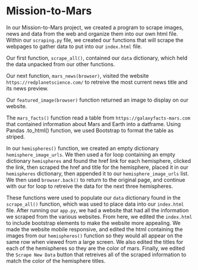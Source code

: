 # Mission-to-Mars
In our Mission-to-Mars project, we created a program to scrape images, news and data from the web and organize them into our own html file. Within our `scraping.py` file, we created our functions that will scrape the webpages to gather data to put into our `index.html` file.

Our first function, `scrape_all()`, contained our `data` dictionary, which held the data unpacked from our other functions.

Our next function, `mars_news(browser)`, visited the website `https://redplanetscience.com/` to retreive the most current news title and its news preview.

Our `featured_image(browser)` function returned an image to display on our website.

The `mars_facts()` function read a table from `https://galaxyfacts-mars.com` that contained information about Mars and Earth into a datframe. Using Pandas .to_html() function, we used Bootstrap to format the table as striped.

In our `hemispheres()` function, we created an empty dictionary `hemisphere_image_urls`. We then used a for loop containing an empty dictionary `hemispheres` and found the href link for each hemisphere, clicked the link, then scraped the href and title for the hemisphere, placed it in our `hemispheres` dictionary, then appended it to our `hemisphere_image_urls` list. We then used `browser.back()` to return to the original page, and continue with our for loop to retreive the data for the next three hemispheres.

These functions were used to populate our `data` dictionary found in the `scrape_all()` function, which was used to place data into our `index.html` file. After running our `app.py`, we had a website that had all the information we scraped from the various websites. From here, we edited the `index.html` to include bootstrap elements to make the website more appealing. We made the website mobile responsive, and edited the html containing the images from our `hemispheres()` function so they would all appear on the same row when viewed from a large screen. We also edited the titles for each of the hemispheres so they are the color of mars. Finally, we edited the `Scrape New Data` button that retreives all of the scraped information to match the color of the hemisphere titles.